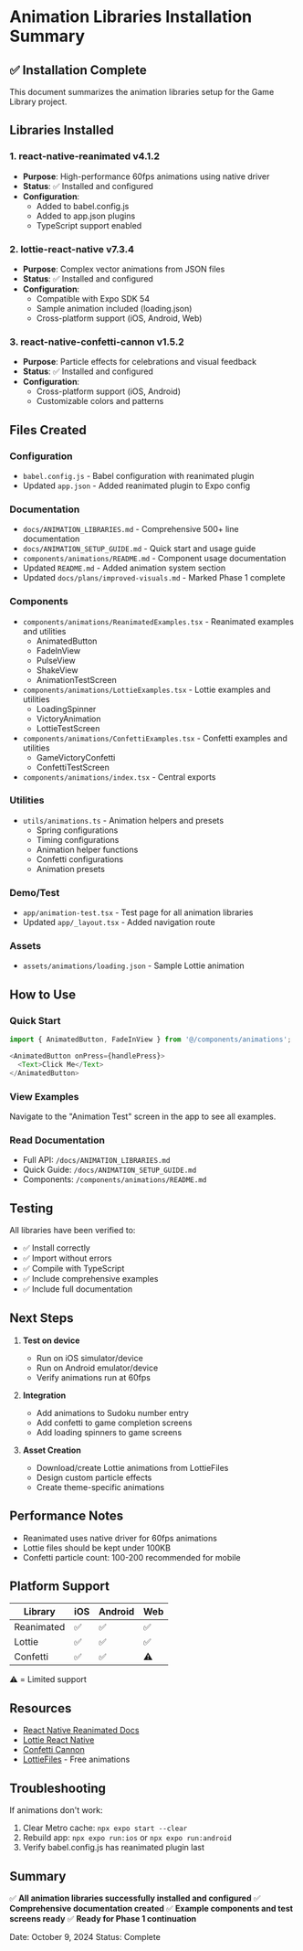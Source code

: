 # Animation Libraries Installation Summary

## ✅ Installation Complete

This document summarizes the animation libraries setup for the Game Library project.

## Libraries Installed

### 1. react-native-reanimated v4.1.2
- **Purpose**: High-performance 60fps animations using native driver
- **Status**: ✅ Installed and configured
- **Configuration**: 
  - Added to babel.config.js
  - Added to app.json plugins
  - TypeScript support enabled

### 2. lottie-react-native v7.3.4
- **Purpose**: Complex vector animations from JSON files
- **Status**: ✅ Installed and configured
- **Configuration**: 
  - Compatible with Expo SDK 54
  - Sample animation included (loading.json)
  - Cross-platform support (iOS, Android, Web)

### 3. react-native-confetti-cannon v1.5.2
- **Purpose**: Particle effects for celebrations and visual feedback
- **Status**: ✅ Installed and configured
- **Configuration**: 
  - Cross-platform support (iOS, Android)
  - Customizable colors and patterns

## Files Created

### Configuration
- `babel.config.js` - Babel configuration with reanimated plugin
- Updated `app.json` - Added reanimated plugin to Expo config

### Documentation
- `docs/ANIMATION_LIBRARIES.md` - Comprehensive 500+ line documentation
- `docs/ANIMATION_SETUP_GUIDE.md` - Quick start and usage guide
- `components/animations/README.md` - Component usage documentation
- Updated `README.md` - Added animation system section
- Updated `docs/plans/improved-visuals.md` - Marked Phase 1 complete

### Components
- `components/animations/ReanimatedExamples.tsx` - Reanimated examples and utilities
  - AnimatedButton
  - FadeInView
  - PulseView
  - ShakeView
  - AnimationTestScreen
- `components/animations/LottieExamples.tsx` - Lottie examples and utilities
  - LoadingSpinner
  - VictoryAnimation
  - LottieTestScreen
- `components/animations/ConfettiExamples.tsx` - Confetti examples and utilities
  - GameVictoryConfetti
  - ConfettiTestScreen
- `components/animations/index.tsx` - Central exports

### Utilities
- `utils/animations.ts` - Animation helpers and presets
  - Spring configurations
  - Timing configurations
  - Animation helper functions
  - Confetti configurations
  - Animation presets

### Demo/Test
- `app/animation-test.tsx` - Test page for all animation libraries
- Updated `app/_layout.tsx` - Added navigation route

### Assets
- `assets/animations/loading.json` - Sample Lottie animation

## How to Use

### Quick Start
```typescript
import { AnimatedButton, FadeInView } from '@/components/animations';

<AnimatedButton onPress={handlePress}>
  <Text>Click Me</Text>
</AnimatedButton>
```

### View Examples
Navigate to the "Animation Test" screen in the app to see all examples.

### Read Documentation
- Full API: `/docs/ANIMATION_LIBRARIES.md`
- Quick Guide: `/docs/ANIMATION_SETUP_GUIDE.md`
- Components: `/components/animations/README.md`

## Testing

All libraries have been verified to:
- ✅ Install correctly
- ✅ Import without errors
- ✅ Compile with TypeScript
- ✅ Include comprehensive examples
- ✅ Include full documentation

## Next Steps

1. **Test on device**
   - Run on iOS simulator/device
   - Run on Android emulator/device
   - Verify animations run at 60fps

2. **Integration**
   - Add animations to Sudoku number entry
   - Add confetti to game completion screens
   - Add loading spinners to game screens

3. **Asset Creation**
   - Download/create Lottie animations from LottieFiles
   - Design custom particle effects
   - Create theme-specific animations

## Performance Notes

- Reanimated uses native driver for 60fps animations
- Lottie files should be kept under 100KB
- Confetti particle count: 100-200 recommended for mobile

## Platform Support

| Library | iOS | Android | Web |
|---------|-----|---------|-----|
| Reanimated | ✅ | ✅ | ✅ |
| Lottie | ✅ | ✅ | ✅ |
| Confetti | ✅ | ✅ | ⚠️ |

⚠️ = Limited support

## Resources

- [React Native Reanimated Docs](https://docs.swmansion.com/react-native-reanimated/)
- [Lottie React Native](https://github.com/lottie-react-native/lottie-react-native)
- [Confetti Cannon](https://github.com/VincentCATILLON/react-native-confetti-cannon)
- [LottieFiles](https://lottiefiles.com/) - Free animations

## Troubleshooting

If animations don't work:
1. Clear Metro cache: `npx expo start --clear`
2. Rebuild app: `npx expo run:ios` or `npx expo run:android`
3. Verify babel.config.js has reanimated plugin last

## Summary

✅ **All animation libraries successfully installed and configured**
✅ **Comprehensive documentation created**
✅ **Example components and test screens ready**
✅ **Ready for Phase 1 continuation**

Date: October 9, 2024
Status: Complete
